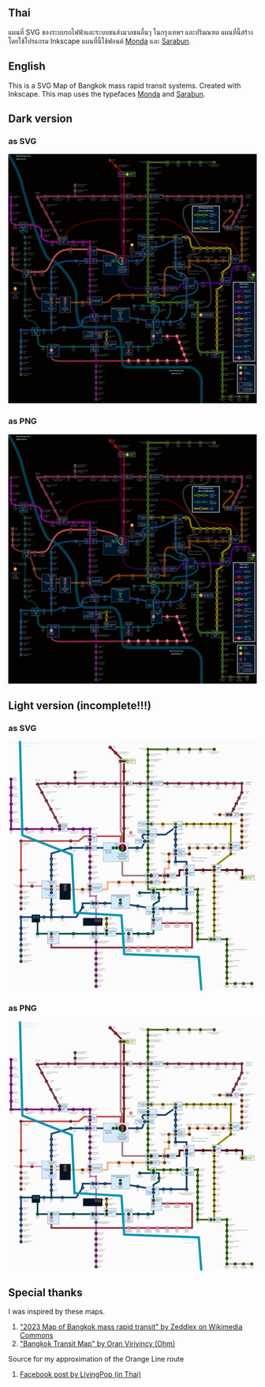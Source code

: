 ## Thai
แผนที่ SVG ของระบบรถไฟฟ้าและระบบขนส่งมวลชนอื่นๆ ในกรุงเทพฯ และปริมณฑล แผนที่นี้สร้างโดยใช้โปรแกรม Inkscape แผนที่นี้ใช้ฟอนต์ [Monda](https://fonts.google.com/specimen/Monda) และ [Sarabun](https://fonts.google.com/specimen/Sarabun).

## English
This is a SVG Map of Bangkok mass rapid transit systems. Created with Inkscape. This map uses the typefaces [Monda](https://fonts.google.com/specimen/Monda) and [Sarabun](https://fonts.google.com/specimen/Sarabun).

## Dark version
### as SVG
![alt text](https://raw.githubusercontent.com/worramaitk/bangkokmetro/refs/heads/main/2024-10-08-dark-bangkok-metro-map-beta.svg)

### as PNG
![alt text](https://raw.githubusercontent.com/worramaitk/bangkokmetro/refs/heads/main/2024-10-08-dark-bangkok-metro-map-beta.png)

## Light version (incomplete!!!)
### as SVG
![alt text](https://raw.githubusercontent.com/worramaitk/bangkokmetro/refs/heads/main/2024-10-03-light-bangkok-metro-map-beta.svg)

### as PNG
![alt text](https://raw.githubusercontent.com/worramaitk/bangkokmetro/refs/heads/main/2024-10-03-light-bangkok-metro-map-beta.png)

## Special thanks
I was inspired by these maps.
1. ["2023 Map of Bangkok mass rapid transit" by Zeddlex on Wikimedia Commons](https://commons.wikimedia.org/wiki/File:2023versionofbangkokmassrapidtransitmap.png)
2. ["Bangkok Transit Map" by Oran Viriyincy (Ohm)](https://www.bangkoktransitmap.com/)

Source for my approximation of the Orange Line route
1. [Facebook post by LivingPop (in Thai)](https://www.facebook.com/story.php?story_fbid=1063459185141155&id=100044312502215&rdid=ItUjWYgPywqTGvbr)
